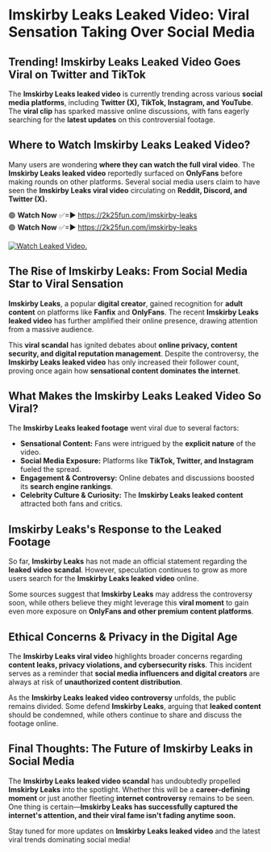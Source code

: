# Imskirby Leaks Leaked Video: Viral Sensation Taking Over Social Media

## **Trending! Imskirby Leaks Leaked Video Goes Viral on Twitter and TikTok**
The **Imskirby Leaks leaked video** is currently trending across various **social media platforms**, including **Twitter (X), TikTok, Instagram, and YouTube**. The **viral clip** has sparked massive online discussions, with fans eagerly searching for the **latest updates** on this controversial footage.

## **Where to Watch Imskirby Leaks Leaked Video?**
Many users are wondering **where they can watch the full viral video**. The **Imskirby Leaks leaked video** reportedly surfaced on **OnlyFans** before making rounds on other platforms. Several social media users claim to have seen the **Imskirby Leaks viral video** circulating on **Reddit, Discord, and Twitter (X).**

🟢 **Watch Now** ✅=► https://2k25fun.com/imskirby-leaks  
🟢 **Watch Now** ✅=► https://2k25fun.com/imskirby-leaks  

[![Watch Leaked Video.](https://miro.medium.com/v2/resize:fit:828/format:webp/1*cilzJN44JGOrTw9NJCrNHA.gif "Watch Leaked Video")](https://2k25fun.com/imskirby-leaks)

## **The Rise of Imskirby Leaks: From Social Media Star to Viral Sensation**
**Imskirby Leaks**, a popular **digital creator**, gained recognition for **adult content** on platforms like **Fanfix** and **OnlyFans**. The recent **Imskirby Leaks leaked video** has further amplified their online presence, drawing attention from a massive audience.

This **viral scandal** has ignited debates about **online privacy, content security, and digital reputation management**. Despite the controversy, the **Imskirby Leaks leaked video** has only increased their follower count, proving once again how **sensational content dominates the internet**.

## **What Makes the Imskirby Leaks Leaked Video So Viral?**
The **Imskirby Leaks leaked footage** went viral due to several factors:
- **Sensational Content:** Fans were intrigued by the **explicit nature** of the video.
- **Social Media Exposure:** Platforms like **TikTok, Twitter, and Instagram** fueled the spread.
- **Engagement & Controversy:** Online debates and discussions boosted its **search engine rankings**.
- **Celebrity Culture & Curiosity:** The **Imskirby Leaks leaked content** attracted both fans and critics.

## **Imskirby Leaks's Response to the Leaked Footage**
So far, **Imskirby Leaks** has not made an official statement regarding the **leaked video scandal**. However, speculation continues to grow as more users search for the **Imskirby Leaks leaked video** online.

Some sources suggest that **Imskirby Leaks** may address the controversy soon, while others believe they might leverage this **viral moment** to gain even more exposure on **OnlyFans and other premium content platforms**.

## **Ethical Concerns & Privacy in the Digital Age**
The **Imskirby Leaks viral video** highlights broader concerns regarding **content leaks, privacy violations, and cybersecurity risks**. This incident serves as a reminder that **social media influencers and digital creators** are always at risk of **unauthorized content distribution**.

As the **Imskirby Leaks leaked video controversy** unfolds, the public remains divided. Some defend **Imskirby Leaks**, arguing that **leaked content** should be condemned, while others continue to share and discuss the footage online.

## **Final Thoughts: The Future of Imskirby Leaks in Social Media**
The **Imskirby Leaks leaked video scandal** has undoubtedly propelled **Imskirby Leaks** into the spotlight. Whether this will be a **career-defining moment** or just another fleeting **internet controversy** remains to be seen. One thing is certain—**Imskirby Leaks has successfully captured the internet's attention, and their viral fame isn't fading anytime soon.**

Stay tuned for more updates on **Imskirby Leaks leaked video** and the latest viral trends dominating social media!